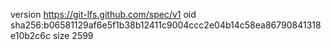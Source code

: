 version https://git-lfs.github.com/spec/v1
oid sha256:b06581129af6e5f1b38b12411c9004ccc2e04b14c58ea86790841318e10b2c6c
size 2599
